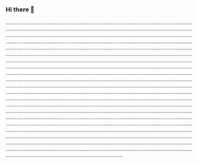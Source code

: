 ### Hi there 👋

..........................................................................................................................................................................................................................................................................................................................................................................................................................................................................................................................................................................................................................................................................................................................................................................................................................................................................................................................................................................................................................................................................................................................................................................................................................................................................................................................................................................................................................................................................................................................................................................................................................................................................................................................................................................................................................................................................................................................................................................................................................................................................................................................................................................................................................................................................................................................................................................................................................................................................................................................................................................................................................................................................................................................................................................................